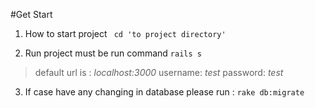 #Get Start
1. How to start project 
` cd 'to project directory'`

2. Run project must be run command 
` rails s `

> default url is : _localhost:3000_
> username: _test_
> password: _test_

3. If case have any changing in database please run : 
 `rake db:migrate`
